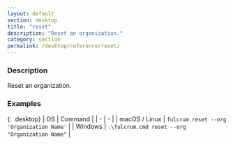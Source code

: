 ```yaml
---
layout: default
section: desktop
title: "reset"
description: "Reset an organization."
category: section
permalink: /desktop/reference/reset/
---
```


### Description

Reset an organization.

### Examples

{: .desktop}
| OS | Command |
| - | - |
| macOS / Linux  | `fulcrum reset --org 'Organization Name'`  |
| Windows | `.\fulcrum.cmd reset --org "Organization Name"` |
